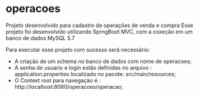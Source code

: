 # operacoes
Projeto desenvolvido para cadastro de operações de venda e compra
Esse projeto foi desenvolvido utilizando SprngBoot MVC, com a coxeção em um banco de dados MySQL 5.7

Para executar esse projeto com sucesso será necessário:
- A criação de um schema no banco de dados com nome de operacoes;
- A senha de usuario e login estão definidas no arquivo : application.properties localizado no pacote: src/main/resources;
- O Context root para navegação é : http://localhost:8080/operacoes/operacao;
